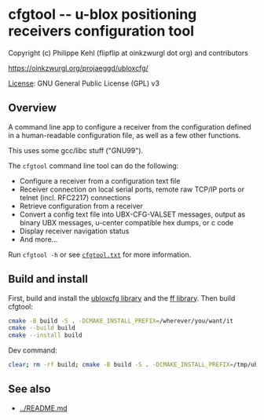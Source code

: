 # cfgtool -- u-blox positioning receivers configuration tool

Copyright (c) Philippe Kehl (flipflip at oinkzwurgl dot org) and contributors

https://oinkzwurgl.org/projaeggd/ubloxcfg/

[License](./LICENSE): GNU General Public License (GPL) v3

## Overview

A command line app to configure a receiver from the configuration defined in a human-readable configuration file,
as well as a few other functions.

This uses some gcc/libc stuff ("GNU99").

The `cfgtool` command line tool can do the following:

- Configure a receiver from a configuration text file
- Receiver connection on local serial ports, remote raw TCP/IP ports or telnet (incl. RFC2217) connections
- Retrieve configuration from a receiver
- Convert a config text file into UBX-CFG-VALSET messages, output as binary UBX messages, u-center compatible hex
  dumps, or c code
- Display receiver navigation status
- And more...

Run `cfgtool -h` or see [`cfgtool.txt`](./cfgtool.txt) for more information.

## Build and install

First, build and install the [ubloxcfg library](../ubloxcfg/README.md) and the [ff library](../ff/README.md). Then build
cfgtool:

```sh
cmake -B build -S . -DCMAKE_INSTALL_PREFIX=/wherever/you/want/it
cmake --build build
cmake --install build
```

Dev command:

```sh
clear; rm -rf build; cmake -B build -S . -DCMAKE_INSTALL_PREFIX=/tmp/ub && cmake --build build --verbose && cmake --install build
```

## See also

- [../README.md](../README.md)
